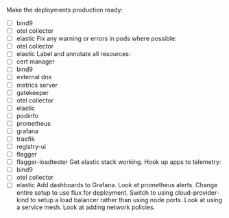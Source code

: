 Make the deployments production ready:
  - [ ] bind9
  - [ ] otel collector
  - [ ] elastic
Fix any warning or errors in pods where possible:
  - [ ] otel collector
  - [ ] elastic
Label and annotate all resources:
  - [ ] cert manager
  - [ ] bind9
  - [ ] external dns
  - [ ] metrics server
  - [ ] gatekeeper
  - [ ] otel collector
  - [ ] elastic
  - [ ] podinfo
  - [ ] prometheus
  - [ ] grafana
  - [ ] traefik
  - [ ] registry-ui
  - [ ] flagger
  - [ ] flagger-loadtester
Get elastic stack working.
Hook up apps to telemetry:
  - [ ] bind9
  - [ ] otel collector
  - [ ] elastic
Add dashboards to Grafana.
Look at prometheus alerts.
Change entire setup to use flux for deployment.
Switch to using cloud-provider-kind to setup a load balancer rather than using node ports.
Look at using a service mesh.
Look at adding network policies.
